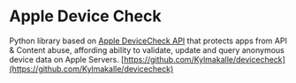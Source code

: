 # Apple Device Check

Python library based on [Apple DeviceCheck API](https://developer.apple.com/documentation/devicecheck/accessing_and_modifying_per-device_data)
 that protects apps from API & Content abuse, affording ability to validate, update and query anonymous device data on Apple Servers. 
[https://github.com/Kylmakalle/devicecheck](https://github.com/Kylmakalle/devicecheck)
